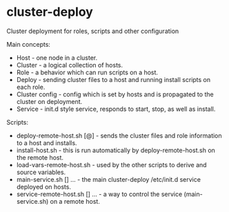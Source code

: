 # cluster-deploy
Cluster deployment for roles, scripts and other configuration

Main concepts:
* Host - one node in a cluster.
* Cluster - a logical collection of hosts.
* Role - a behavior which can run scripts on a host.
* Deploy - sending cluster files to a host and running install scripts on each role.
* Cluster config - config which is set by hosts and is propagated to the cluster on deployment.
* Service - init.d style service, responds to start, stop, as well as install.

Scripts:
* deploy-remote-host.sh [<user>@]<host> - sends the cluster files and role information to a host and installs.
* install-host.sh - this is run automatically by deploy-remote-host.sh on the remote host.
* load-vars-remote-host.sh - used by the other scripts to derive and source variables.
* main-service.sh <action> [<role>] ... - the main cluster-deploy /etc/init.d service deployed on hosts.
* service-remote-host.sh <action> [<role>] ... - a way to control the service (main-service.sh) on a remote host.


